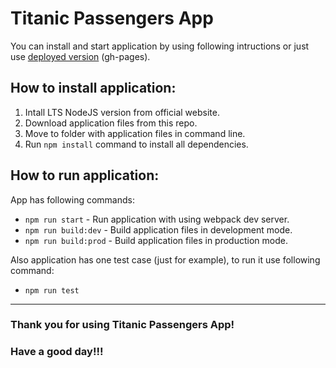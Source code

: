 # Titanic Passengers App

You can install and start application by using following intructions or just use [deployed version](https://vladislav-cheremisin.github.io/titanic-passengers/index.html) (gh-pages).
## How to install application:

1. Intall LTS NodeJS version from official website.
2. Download application files from this repo.
3. Move to folder with application files in command line.
4. Run `npm install` command to install all dependencies.
## How to run application:

App has following commands:

- `npm run start` - Run application with using webpack dev server.
- `npm run build:dev` - Build application files in development mode.
- `npm run build:prod` - Build application files in production mode.

Also application has one test case (just for example), to run it use following command:

- `npm run test`

---

### Thank you for using Titanic Passengers App!
### Have a good day!!!